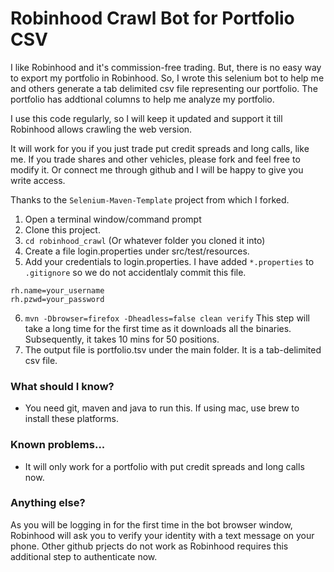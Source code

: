 Robinhood Crawl Bot for Portfolio CSV
=====================================


I like Robinhood and it's commission-free trading. But, there is no easy way to export my portfolio in Robinhood. 
So, I wrote this selenium bot to help me and others generate a tab delimited csv file representing our portfolio. The portfolio has addtional columns to help me analyze my portfolio.

I use this code regularly, so I will keep it updated and support it till Robinhood allows crawling the web version.

It will work for you if you just trade put credit spreads and long calls, like me. If you trade shares and other vehicles, please fork and feel free to modify it. Or connect me through github and I will be happy to give you write access.

Thanks to the `Selenium-Maven-Template` project from which I forked.

1. Open a terminal window/command prompt
2. Clone this project.
3. `cd robinhood_crawl` (Or whatever folder you cloned it into)
4. Create a file login.properties under src/test/resources.
5. Add your credentials to login.properties. I have added `*.properties` to `.gitignore` so we do not accidentlaly commit this file.
```
rh.name=your_username
rh.pzwd=your_password
```
6. `mvn -Dbrowser=firefox -Dheadless=false clean verify` This step will take a long time for the first time as it downloads all the binaries. Subsequently, it takes 10 mins for 50 positions.
7. The output file is portfolio.tsv under the main folder. It is a tab-delimited csv file.

### What should I know?

- You need git, maven and java to run this. If using mac, use brew to install these platforms.

### Known problems...

- It will only work for a portfolio with put credit spreads and long calls now.

### Anything else?

As you will be logging in for the first time in the bot browser window, Robinhood will ask you to verify your identity with a text message on your phone. Other github prjects do not work as Robinhood requires this additional step to authenticate now.
